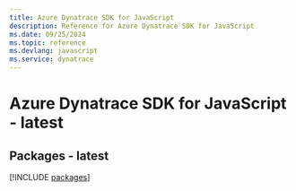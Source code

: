 ```yaml
---
title: Azure Dynatrace SDK for JavaScript
description: Reference for Azure Dynatrace SDK for JavaScript
ms.date: 09/25/2024
ms.topic: reference
ms.devlang: javascript
ms.service: dynatrace
---
```

# Azure Dynatrace SDK for JavaScript - latest
## Packages - latest
[!INCLUDE [packages](dynatrace-index.md)]